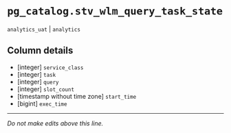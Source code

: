 # `pg_catalog.stv_wlm_query_task_state`
`analytics_uat` | `analytics`

## Column details
* [integer]   `service_class`
* [integer]   `task`
* [integer]   `query`
* [integer]   `slot_count`
* [timestamp without time zone] `start_time`
* [bigint]    `exec_time`

-------------------------------------------------------------------------------
*Do not make edits above this line.*
